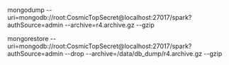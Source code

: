 # 

mongodump --uri=mongodb://root:CosmicTopSecret@localhost:27017/spark?authSource=admin --archive=r4.archive.gz --gzip


mongorestore --uri=mongodb://root:CosmicTopSecret@localhost:27017/spark?authSource=admin --drop --archive=/data/db_dump/r4.archive.gz --gzip
